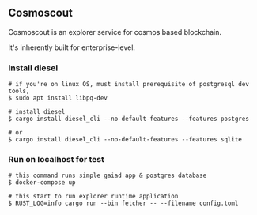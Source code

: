 ## Cosmoscout
Cosmoscout is an explorer service for cosmos based blockchain.

It's inherently built for enterprise-level.

### Install diesel
```shell
# if you're on linux OS, must install prerequisite of postgresql dev tools,
$ sudo apt install libpq-dev

# install diesel
$ cargo install diesel_cli --no-default-features --features postgres

# or 
$ cargo install diesel_cli --no-default-features --features sqlite
```

### Run on localhost for test
```shell
# this command runs simple gaiad app & postgres database
$ docker-compose up

# this start to run explorer runtime application
$ RUST_LOG=info cargo run --bin fetcher -- --filename config.toml
```
